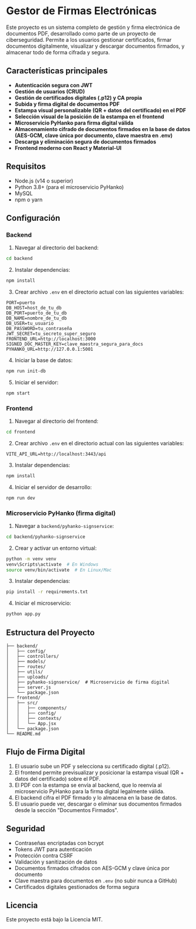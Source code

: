 # Gestor de Firmas Electrónicas

Este proyecto es un sistema completo de gestión y firma electrónica de documentos PDF, desarrollado como parte de un proyecto de ciberseguridad. Permite a los usuarios gestionar certificados, firmar documentos digitalmente, visualizar y descargar documentos firmados, y almacenar todo de forma cifrada y segura.

## Características principales

- **Autenticación segura con JWT**
- **Gestión de usuarios (CRUD)**
- **Gestión de certificados digitales (.p12) y CA propia**
- **Subida y firma digital de documentos PDF**
- **Estampa visual personalizable (QR + datos del certificado) en el PDF**
- **Selección visual de la posición de la estampa en el frontend**
- **Microservicio PyHanko para firma digital válida**
- **Almacenamiento cifrado de documentos firmados en la base de datos (AES-GCM, clave única por documento, clave maestra en .env)**
- **Descarga y eliminación segura de documentos firmados**
- **Frontend moderno con React y Material-UI**

## Requisitos

- Node.js (v14 o superior)
- Python 3.8+ (para el microservicio PyHanko)
- MySQL
- npm o yarn

## Configuración

### Backend

1. Navegar al directorio del backend:
```bash
cd backend
```

2. Instalar dependencias:
```bash
npm install
```

3. Crear archivo `.env` en el directorio actual con las siguientes variables:
```
PORT=puerto
DB_HOST=host_de_tu_db
DB_PORT=puerto_de_tu_db
DB_NAME=nombre_de_tu_db
DB_USER=tu_usuario
DB_PASSWORD=tu_contraseña
JWT_SECRET=tu_secreto_super_seguro
FRONTEND_URL=http://localhost:3000
SIGNED_DOC_MASTER_KEY=clave_maestra_segura_para_docs
PYHANKO_URL=http://127.0.0.1:5001
```

4. Iniciar la base de datos:
```bash
npm run init-db
```

5. Iniciar el servidor:
```bash
npm start
```

### Frontend

1. Navegar al directorio del frontend:
```bash
cd frontend
```

2. Crear archivo `.env` en el directorio actual con las siguientes variables:
```
VITE_API_URL=http://localhost:3443/api
```

3. Instalar dependencias:
```bash
npm install
```

4. Iniciar el servidor de desarrollo:
```bash
npm run dev
```

### Microservicio PyHanko (firma digital)

1. Navegar a `backend/pyhanko-signservice`:
```bash
cd backend/pyhanko-signservice
```

2. Crear y activar un entorno virtual:
```bash
python -m venv venv
venv\Scripts\activate  # En Windows
source venv/bin/activate  # En Linux/Mac
```

3. Instalar dependencias:
```bash
pip install -r requirements.txt
```

4. Iniciar el microservicio:
```bash
python app.py
```

## Estructura del Proyecto

```
├── backend/
│   ├── config/
│   ├── controllers/
│   ├── models/
│   ├── routes/
│   ├── utils/
│   ├── uploads/
│   ├── pyhanko-signservice/  # Microservicio de firma digital
│   ├── server.js
│   └── package.json
├── frontend/
│   ├── src/
│   │   ├── components/
│   │   ├── config/
│   │   ├── contexts/
│   │   └── App.jsx
│   └── package.json
└── README.md
```

## Flujo de Firma Digital

1. El usuario sube un PDF y selecciona su certificado digital (.p12).
2. El frontend permite previsualizar y posicionar la estampa visual (QR + datos del certificado) sobre el PDF.
3. El PDF con la estampa se envía al backend, que lo reenvía al microservicio PyHanko para la firma digital legalmente válida.
4. El backend cifra el PDF firmado y lo almacena en la base de datos.
5. El usuario puede ver, descargar o eliminar sus documentos firmados desde la sección "Documentos Firmados".

## Seguridad

- Contraseñas encriptadas con bcrypt
- Tokens JWT para autenticación
- Protección contra CSRF
- Validación y sanitización de datos
- Documentos firmados cifrados con AES-GCM y clave única por documento
- Clave maestra para documentos en `.env` (no subir nunca a GitHub)
- Certificados digitales gestionados de forma segura

## Licencia

Este proyecto está bajo la Licencia MIT. 